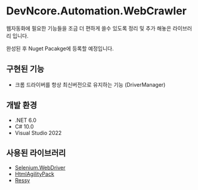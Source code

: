 # DevNcore.Automation.WebCrawler
웹자동화에 필요한 기능들을 조금 더 편하게 쓸수 있도록 정리 및 추가 해놓은 라이브러리 입니다.

완성된 후 Nuget Pacakge에 등록할 예정입니다.

## 구현된 기능
- 크롬 드라이버를 항상 최신버전으로 유지하는 기능 (DriverManager)

## 개발 환경
- .NET 6.0
- C# 10.0
- Visual Studio 2022

## 사용된 라이브러리
- [Selenium.WebDriver](https://www.selenium.dev/)
- [HtmlAgilityPack](https://github.com/zzzprojects/html-agility-pack)
- [Ressy](https://github.com/Tyrrrz/Ressy)
